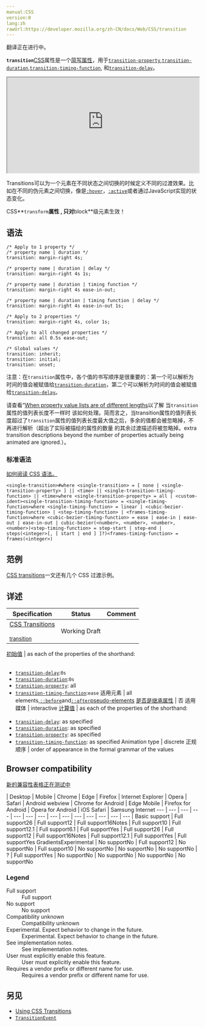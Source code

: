 ```yaml
---
manual:CSS
version:0
lang:zh
rawUrl:https://developer.mozilla.org/zh-CN/docs/Web/CSS/transition
---
```




翻译正在进行中。






**`transition`**[CSS](%28350 "CSS")属性是一个[简写属性](%32403 "/en-US/docs/CSS/Shorthand_properties")，用于[`transition-property`](%19197 "transition-property 指定应用过渡属性的名称。"),[`transition-duration`](%19196 "transition-duration 属性以秒或毫秒为单位指定过渡动画所需的时间。默认值为 0s ，表示不出现过渡动画。"),[`transition-timing-function`](%19198 "CSS属性受到 transition effect的影响，会产生不断变化的中间值，而 CSS transition-timing-function 属性用来描述这个中间值是怎样计算的。实质上，通过这个函数会建立一条加速度曲线，因此在整个transition变化过程中，变化速度可以不断改变。"), 和[`transition-delay`](%19189 "CSS的transition-delay属性规定了在过渡效果开始作用之前需要等待的时间。")。

<iframe src='https://interactive-examples.mdn.mozilla.net/pages/css/transition.html' width='100%' height='250'></iframe>


Transitions可以为一个元素在不同状态之间切换的时候定义不同的过渡效果。比如在不同的伪元素之间切换，像是[`:hover`](%27997 ":hover CSS伪类适用于用户使用指示设备虚指一个元素（没有激活它）的情况。这个样式会被任何与链接相关的伪类重写，像:link, :visited, 和 :active等。为了确保生效，:hover规则需要放在:link和:visited规则之后，但是在:active规则之前，按照LVHA的循顺序声明:link－:visited－:hover－:active。")，[`:active`](%25858 ":active CSS伪类匹配被用户激活的元素。它让页面能在浏览器监测到激活时给出反馈。当用鼠标交互时，它代表的是用户按下按键和松开按键之间的时间。 :active 伪类通常用来匹配tab键交互。通常用于但并不限于 <a> 和 <button> HTML元素。")或者通过JavaScript实现的状态变化。



CSS**`transform`**属性 , 只对**block**级元素生效！



## 语法<a name="语法"></a>

```
/* Apply to 1 property */
/* property name | duration */
transition: margin-right 4s;

/* property name | duration | delay */
transition: margin-right 4s 1s;

/* property name | duration | timing function */
transition: margin-right 4s ease-in-out;

/* property name | duration | timing function | delay */
transition: margin-right 4s ease-in-out 1s;

/* Apply to 2 properties */
transition: margin-right 4s, color 1s;

/* Apply to all changed properties */
transition: all 0.5s ease-out;

/* Global values */
transition: inherit;
transition: initial;
transition: unset;
```


注意：在`transition`属性中，各个值的书写顺序是很重要的：第一个可以解析为时间的值会被赋值给[`transition-duration`](%19196 "transition-duration 属性以秒或毫秒为单位指定过渡动画所需的时间。默认值为 0s ，表示不出现过渡动画。")，第二个可以解析为时间的值会被赋值给[`transition-delay`](%19189 "CSS的transition-delay属性规定了在过渡效果开始作用之前需要等待的时间。")。



请查看“[When property value lists are of different lengths](%32404 "en/CSS/CSS transitions#When property value lists are of different lengths")以了解 当`transition`属性的值列表长度不一样时 该如何处理。简而言之，当transition属性的值列表长度超过了`transition`属性的值列表长度最大值之后，多余的值都会被忽略掉，不再进行解析（超出了实际被描绘的属性的数量 的其余过渡描述将被忽略掉。extra transition descriptions beyond the number of properties actually being animated are ignored.）。


### 标准语法<a name="标准语法"></a>


[如何阅读 CSS 语法。](%28682 "")


```
<single-transition>#where <single-transition> = [ none | <single-transition-property> ] || <time> || <single-transition-timing-function> || <time>where <single-transition-property> = all | <custom-ident><single-transition-timing-function> = <single-timing-function>where <single-timing-function> = linear | <cubic-bezier-timing-function> | <step-timing-function> | <frames-timing-function>where <cubic-bezier-timing-function> = ease | ease-in | ease-out | ease-in-out | cubic-bezier(<number>, <number>, <number>, <number>)<step-timing-function> = step-start | step-end | steps(<integer>[, [ start | end ] ]?)<frames-timing-function> = frames(<integer>)
```

## 范例<a name="范例"></a>


[CSS transitions](%32405 "en/CSS/CSS transitions")一文还有几个 CSS 过渡示例。


## 详述<a name="详述"></a>

Specification | Status | Comment 
 ---  |  ---  |  ---  | 
[CSS Transitions<br></br><small>transition</small>](%32406 "") | Working Draft |  


[初始值](%28302 "") | as each of the properties of the shorthand:<br></br>
* [`transition-delay`](%19189 "CSS的transition-delay属性规定了在过渡效果开始作用之前需要等待的时间。"):`0s`
* [`transition-duration`](%19196 "transition-duration 属性以秒或毫秒为单位指定过渡动画所需的时间。默认值为 0s ，表示不出现过渡动画。"):`0s`
* [`transition-property`](%19197 "transition-property 指定应用过渡属性的名称。"): all
* [`transition-timing-function`](%19198 "CSS属性受到 transition effect的影响，会产生不断变化的中间值，而 CSS transition-timing-function 属性用来描述这个中间值是怎样计算的。实质上，通过这个函数会建立一条加速度曲线，因此在整个transition变化过程中，变化速度可以不断改变。"):`ease` 
适用元素 | all elements,[`::before`](%26455 "常通过 content 属性来为一个元素添加修饰性的内容。")and[`::after`](%26456 "CSS伪元素::after用来创建一个伪元素，做为已选中元素的最后一个子元素。通常会配合content属性来为该元素添加装饰内容。这个虚拟元素默认是行内元素。")[pseudo-elements](%3563 "") 
[是否是继承属性](%28299 "") | 否 
适用媒体 | interactive 
[计算值](%28304 "") | as each of the properties of the shorthand:<br></br>
* [`transition-delay`](%19189 "CSS的transition-delay属性规定了在过渡效果开始作用之前需要等待的时间。"): as specified
* [`transition-duration`](%19196 "transition-duration 属性以秒或毫秒为单位指定过渡动画所需的时间。默认值为 0s ，表示不出现过渡动画。"): as specified
* [`transition-property`](%19197 "transition-property 指定应用过渡属性的名称。"): as specified
* [`transition-timing-function`](%19198 "CSS属性受到 transition effect的影响，会产生不断变化的中间值，而 CSS transition-timing-function 属性用来描述这个中间值是怎样计算的。实质上，通过这个函数会建立一条加速度曲线，因此在整个transition变化过程中，变化速度可以不断改变。"): as specified 
Animation type | discrete 
正规顺序 | order of appearance in the formal grammar of the values 


## Browser compatibility<a name="Browser_compatibility"></a>
[新的兼容性表格正在测试中<i></i>](%3360 "")

 | <abbr>Desktop<i></i></abbr> | <abbr>Mobile<i></i></abbr> 
 | <abbr>Chrome<i></i></abbr> | <abbr>Edge<i></i></abbr> | <abbr>Firefox<i></i></abbr> | <abbr>Internet Explorer<i></i></abbr> | <abbr>Opera<i></i></abbr> | <abbr>Safari<i></i></abbr> | <abbr>Android webview<i></i></abbr> | <abbr>Chrome for Android<i></i></abbr> | <abbr>Edge Mobile<i></i></abbr> | <abbr>Firefox for Android<i></i></abbr> | <abbr>Opera for Android<i></i></abbr> | <abbr>iOS Safari<i></i></abbr> | <abbr>Samsung Internet<i></i></abbr> 
 ---  |  ---  |  ---  |  ---  |  ---  |  ---  |  ---  |  ---  |  ---  |  ---  |  ---  |  ---  |  ---  |  ---  | 
Basic support | <abbr>Full support</abbr>26 | <abbr>Full support</abbr>12 | <abbr>Full support</abbr>16<abbr>Notes<i></i></abbr> | <abbr>Full support</abbr>10 | <abbr>Full support</abbr>12.1 | <abbr>Full support</abbr>6.1 | <abbr>Full support</abbr>Yes | <abbr>Full support</abbr>26 | <abbr>Full support</abbr>12 | <abbr>Full support</abbr>16<abbr>Notes<i></i></abbr> | <abbr>Full support</abbr>12.1 | <abbr>Full support</abbr>Yes | <abbr>Full support</abbr>Yes 
Gradients<abbr>Experimental<i></i></abbr> | <abbr>No support</abbr>No | <abbr>Full support</abbr>12 | <abbr>No support</abbr>No | <abbr>Full support</abbr>10 | <abbr>No support</abbr>No | <abbr>No support</abbr>No | <abbr>No support</abbr>No | <abbr>?</abbr> | <abbr>Full support</abbr>Yes | <abbr>No support</abbr>No | <abbr>No support</abbr>No | <abbr>No support</abbr>No | <abbr>No support</abbr>No 


### Legend<a name="Legend"></a>
<dl><dt id=''><abbr>Full support</abbr></dt><dd>Full support</dd><dt id=''><abbr>No support</abbr></dt><dd>No support</dd><dt id=''><abbr>Compatibility unknown</abbr></dt><dd>Compatibility unknown</dd><dt id=''><abbr>Experimental. Expect behavior to change in the future.<i></i></abbr></dt><dd>Experimental. Expect behavior to change in the future.</dd><dt id=''><abbr>See implementation notes.<i></i></abbr></dt><dd>See implementation notes.</dd><dt id=''><abbr>User must explicitly enable this feature.<i></i></abbr></dt><dd>User must explicitly enable this feature.</dd><dt id=''><abbr>Requires a vendor prefix or different name for use.<i></i></abbr></dt><dd>Requires a vendor prefix or different name for use.</dd></dl>

## 另见<a name="另见"></a>

* [Using CSS Transitions](%32407 "")
* [`TransitionEvent`](%3251 "TransitonEvent 接口指那些提供了与 transition 有关信息的事件。")











